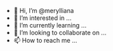 - 👋 Hi, I’m @merylliana
- 👀 I’m interested in ...
- 🌱 I’m currently learning ...
- 💞️ I’m looking to collaborate on ...
- 📫 How to reach me ...

<!---
merylliana/merylliana is a ✨ special ✨ repository because its `README.md` (this file) appears on your GitHub profile.
You can click the Preview link to take a look at your changes.
--->
